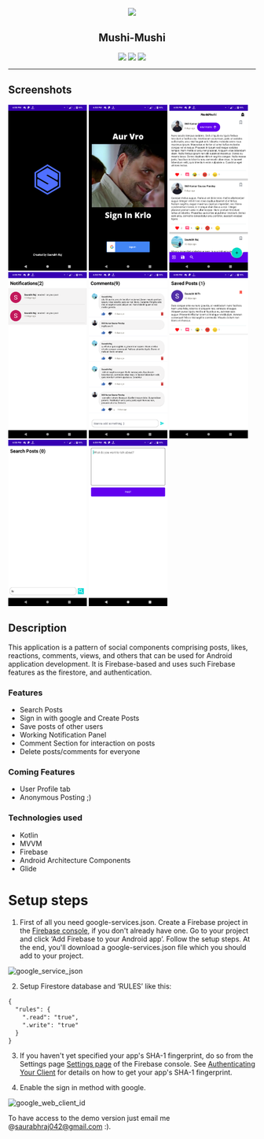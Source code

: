 <p align="center"><a href="https://github.com/saurabhraj042/MushiMushi"><img src="/images/logo.png" width="150"></a></p> 
<h2 align="center"><b>Mushi-Mushi</b></h2> 
<p align="center">
<a href="https://github.com/saurabhraj042/MushiMushi" alt="GitHub release"><img src="https://img.shields.io/badge/version-0.1.0-blue.svg" ></a>
<a href="/LICENSE" alt="License: GPLv3"><img src="https://img.shields.io/badge/License-MIT-orange.svg"></a>
<a href="https://github.com/saurabhraj042/MushiMushi" alt="Build Status"><img src="https://img.shields.io/badge/build-passing-yellowgreen.svg"></a>
</p>
<hr>

## Screenshots

[<img src="images/1.png" width=160>](images/1.png)
[<img src="images/2.png" width=160>](images/2.png)
[<img src="images/3.png" width=160>](images/3.png)
[<img src="images/4.png" width=160>](images/4.png)
[<img src="images/5.png" width=160>](images/5.png)
[<img src="images/6.png" width=160>](images/6.png)
[<img src="images/7.png" width=160>](images/7.png)
[<img src="images/8.png" width=160>](images/8.png)


## Description

This application is a pattern of social components comprising posts, likes, reactions, comments, views, and others that can be used for Android application development. It is Firebase-based and uses such Firebase features as the firestore, and authentication.

### Features

* Search Posts
* Sign in with google and Create Posts
* Save posts of other users
* Working Notification Panel
* Comment Section for interaction on posts
* Delete posts/comments for everyone

### Coming Features

* User Profile tab
* Anonymous Posting ;)

### Technologies used
* Kotlin
* MVVM
* Firebase
* Android Architecture Components
* Glide


Setup steps
===========

 1. First of all you need google-services.json. Create a Firebase project in the [Firebase console](https://console.firebase.google.com/), if you don't already have one. Go to your project and click ‘Add Firebase to your Android app’. Follow the setup steps. At the end, you'll download a google-services.json file which you should add to your project.

 ![google_service_json](https://user-images.githubusercontent.com/7821425/32899277-30da3374-caf3-11e7-86e0-58cb1bfd59e2.png)

 2. Setup Firestore database and ‘RULES’ like this:

 ```
 {
   "rules": {
     ".read": "true",
     ".write": "true"
   }
 }
 ```

 3. If you haven't yet specified your app's SHA-1 fingerprint, do so from the Settings page [Settings page](https://console.firebase.google.com/project/_/settings/general/) of the Firebase console. See [Authenticating Your Client](https://developers.google.com/android/guides/client-auth) for details on how to get your app's SHA-1 fingerprint.

 4. Enable the sign in method with google. 

 ![google_web_client_id](https://user-images.githubusercontent.com/7821425/32899597-12302680-caf4-11e7-9169-650982c0334e.png)
    

 To have access to the demo version just email me @saurabhraj042@gmail.com :).

